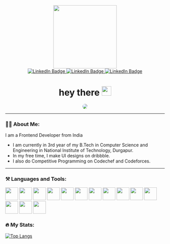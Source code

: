 <div id="header" align="center">
  <img src="https://media.giphy.com/media/jdPMeyv9rn0hZHh8n9/giphy.gif" width="200"/>
  <div id="badges">
    <a href="https://www.linkedin.com/in/diptangshu-dey-3b656a200/">
        <img src="https://img.shields.io/badge/LinkedIn-blue?style=for-the-badge&logo=linkedin&logoColor=white" alt="LinkedIn Badge"/>
    </a>
    <a href="https://dribbble.com/Tha_Hobbist">
        <img src="https://img.shields.io/badge/dribbble-red?style=for-the-badge&logo=dribbble&logoColor=white" alt="LinkedIn Badge"/>
    </a>
    <a href="https://dribbble.com/Tha_Hobbist">
        <img src="https://img.shields.io/badge/mail-brightgreen?style=for-the-badge&logo=gmail&logoColor=white" alt="LinkedIn Badge"/>
    </a> 
  </div>
  <h1>
    hey there
    <img src="https://media.giphy.com/media/hvRJCLFzcasrR4ia7z/giphy.gif" width="30px"/>
  </h1>
</div>
<div align="center">
  <img src="https://media.giphy.com/media/L8K62iTDkzGX6/giphy.gif" style="border-radius: 10px;"/>
</div>

---

### :man_technologist: About Me:

I am a Frontend Developer from India

-   I am currently in 3rd year of my B.Tech in Computer Science and Engineering in National Institute of Technology, Durgapur.
-   In my free time, I make UI designs on dribbble.
-   I also do Competitive Programming on Codechef and Codeforces.

---

### :hammer_and_pick: Languages and Tools:

<div>
    <img src="https://cdn.jsdelivr.net/gh/devicons/devicon/icons/c/c-original.svg" width="40" height="40" />
    <img src="https://cdn.jsdelivr.net/gh/devicons/devicon/icons/cplusplus/cplusplus-original.svg" width="40" height="40" />
    <img src="https://cdn.jsdelivr.net/gh/devicons/devicon/icons/python/python-original.svg" width="40" height="40" />
    <img src="https://cdn.jsdelivr.net/gh/devicons/devicon/icons/html5/html5-original.svg" width="40" height="40" />
    <img src="https://cdn.jsdelivr.net/gh/devicons/devicon/icons/css3/css3-original.svg" width="40" height="40" />
    <img src="https://cdn.jsdelivr.net/gh/devicons/devicon/icons/javascript/javascript-original.svg" width="40" height="40" />
    <img src="https://cdn.jsdelivr.net/gh/devicons/devicon/icons/vuejs/vuejs-original.svg" width="40" height="40" />
    <img src="https://cdn.jsdelivr.net/gh/devicons/devicon/icons/react/react-original.svg" width="40" height="40" />
    <img src="https://cdn.jsdelivr.net/gh/devicons/devicon/icons/nodejs/nodejs-original.svg" width="40" height="40" />
    <img src="https://cdn.jsdelivr.net/gh/devicons/devicon/icons/vuetify/vuetify-original.svg" width="40" height="40" />
    <img src="https://cdn.jsdelivr.net/gh/devicons/devicon/icons/solidity/solidity-original.svg" width="40" height="40" />
    <img src="https://cdn.jsdelivr.net/gh/devicons/devicon/icons/github/github-original.svg" width="40" height="40" />
    <img src="https://cdn.jsdelivr.net/gh/devicons/devicon/icons/mongodb/mongodb-original.svg" width="40" height="40" />
    <img src="https://cdn.jsdelivr.net/gh/devicons/devicon/icons/firebase/firebase-plain.svg" width="40" height="40" />
</div>

### :fire: My Stats:

[![Top Langs](https://github-readme-stats.vercel.app/api/top-langs/?username=ThaHobbyist&layout=compact&theme=vision-friendly-dark)](https://github.com/anuraghazra/github-readme-stats)
